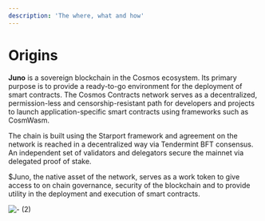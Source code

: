 ```yaml
---
description: 'The where, what and how'
---
```


# Origins

**Juno** is a sovereign blockchain in the Cosmos ecosystem. Its primary purpose is to provide a ready-to-go environment for the deployment of smart contracts. The Cosmos Contracts network serves as a decentralized, permission-less and censorship-resistant path for developers and projects to launch application-specific smart contracts using frameworks such as CosmWasm.

The chain is built using the Starport framework and agreement on the network is reached in a decentralized way via Tendermint BFT consensus. An independent set of validators and delegators secure the mainnet via delegated proof of stake.

$Juno, the native asset of the network, serves as a work token to give access to on chain governance, security of the blockchain and to provide utility in the deployment and execution of smart contracts.

![- (2)](https://user-images.githubusercontent.com/79812965/130063483-9030b78a-9f11-49cd-a005-7f8306b53590.png)



